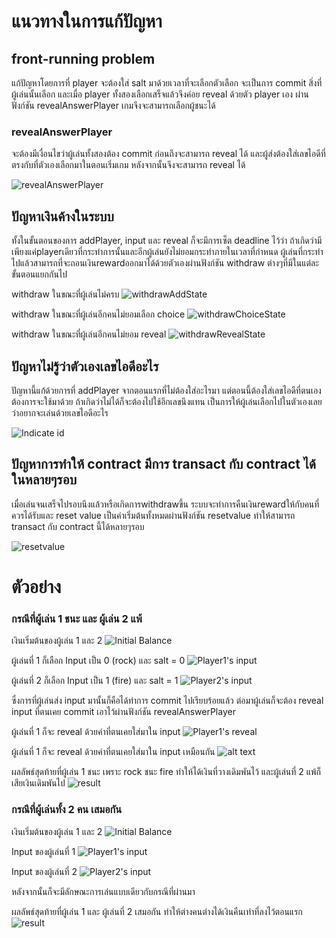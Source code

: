 # แนวทางในการแก้ปัญหา
## front-running problem
แก้ปัญหาโดยการที่ player จะต้องใส่ salt มาด้วยเวลาที่จะเลือกตัวเลือก จะเป็นการ commit สิ่งที่ผู้เล่นนั้นเลือก และเมื่อ player ทั้งสองเลือกเสร็จแล้วจึงค่อย reveal ด้วยตัว player เอง ผ่านฟังก์ชัน revealAnswerPlayer เกมจึงจะสามารถเลือกผู้ชนะได้
### revealAnswerPlayer
จะต้องมีเงื่อนไขว่าผู้เล่นทั้งสองต้อง commit ก่อนถึงจะสามารถ reveal ได้ และผู้ส่งต้องใส่เลขไอดีที่ตรงกับที่ตัวเองเลือกมาในตอนเริ่มเกม หลังจากนั้นจึงจะสามารถ reveal ได้

![revealAnswerPlayer](image-11.png)

## ปัญหาเงินค้างในระบบ
ทั้งในขั้นตอนของการ addPlayer, input และ reveal ก็จะมีการเซ็ต deadline ไว้ว่า ถ้าเกิดว่ามีเพียงแค่playerเดียวที่กระทำการนั้นและอีกผู้เล่นยังไม่ยอมกระทำภายในเวลาที่กำหนด ผู้เล่นที่กระทำไปแล้วสามารถที่จะถอนเงินrewardออกมาได้ด้วยตัวเองผ่านฟังก์ชัน withdraw ต่างๆที่มีในแต่ละขั้นตอนแยกกันไป

withdraw ในขณะที่ผู้เล่นไม่ครบ
![withdrawAddState](image-12.png)
 
withdraw ในขณะที่ผู้เล่นอีกคนไม่ยอมเลือก choice
![withdrawChoiceState](image-13.png)
 
withdraw ในขณะที่ผู้เล่นอีกคนไม่ยอม reveal
![withdrawRevealState](image-14.png)
 
## ปัญหาไม่รู้ว่าตัวเองเลขไอดีอะไร
ปัญหานี้แก้ด้วยการที่ addPlayer จากตอนแรกที่ไม่ต้องใส่อะไรมา แต่ตอนนี้ต้องใส่เลขไอดีที่ตนเองต้องการจะใช้มาด้วย ถ้าเกิดว่าไม่ได้ก็จะต้องไปใช้อีกเลขนึงแทน เป็นการให้ผู้เล่นเลือกไปในตัวเองเลยว่าอยากจะเล่นด้วยเลขไอดีอะไร

![Indicate id](image-15.png)

## ปัญหาการทำให้ contract มีการ transact กับ contract ได้ในหลายๆรอบ
เมื่อเล่นจนเสร็จไปรอบนึงแล้วหรือเกิดการwithdrawขึ้น ระบบจะทำการคืนเงินrewardให้กับคนที่ควรได้รับและ reset value เป็นค่าเริ่มต้นทั้งหมดผ่านฟังก์ชัน resetvalue ทำให้สามารถ transact กับ contract นี้ได้หลายๆรอบ

![resetvalue](image-16.png)

# ตัวอย่าง
### กรณีที่ผู้เล่น 1 ชนะ และ ผู้เล่น 2 แพ้
เงินเริ่มต้นของผู้เล่น 1 และ 2 
![Initial Balance](image-5.png)
  
  
ผู้เล่นที่ 1 ก็เลือก Input เป็น 0 (rock) และ salt = 0
![Player1's input](image-6.png)
  
  
ผู้เล่นที่ 2 ก็เลือก Input เป็น 1 (fire) และ salt = 1
![Player2's input](image-7.png)
  
ซึ่งการที่ผู้เล่นส่ง input มานั้นก็คือได้ทำการ commit ไปเรียบร้อยแล้ว ต่อมาผู้เล่นก็จะต้อง reveal input ที่ตนเคย commit เอาไว้ผ่านฟังก์ชัน revealAnswerPlayer

ผู้เล่นที่ 1 ก็จะ reveal ด้วยค่าที่ตนเคยใส่มาใน input
![Player1's reveal](image-9.png)

ผู้เล่นที่ 1 ก็จะ reveal ด้วยค่าที่ตนเคยใส่มาใน input เหมือนกัน
![alt text](image-10.png)

ผลลัพธ์สุดท้ายที่ผู้เล่น 1 ชนะ เพราะ rock ชนะ fire ทำให้ได้เงินที่วางเดิมพันไว้ และผู้เล่นที่ 2 แพ้ก็เสียเงินเดิมพันไป ![result](image-8.png)
  
  
### กรณีที่ผู้เล่นทั้ง 2 คน เสมอกัน
เงินเริ่มต้นของผู้เล่น 1 และ 2 
![Initial Balance](image-1.png)
  
  
Input ของผู้เล่นที่ 1 
![Player1's input](image-2.png)
  
  
Input ของผู้เล่นที่ 2 
![Player2's input](image-3.png)
  
  หลังจากนั้นก็จะมีลักษณะการเล่นแบบเดียวกับกรณีที่ผ่านมา

ผลลัพธ์สุดท้ายที่ผู้เล่น 1 และ ผู้เล่นที่ 2 เสมอกัน ทำให้ต่างคนต่างได้เงินคืนเท่าที่ลงไว้ตอนแรก 
![result](image-4.png)